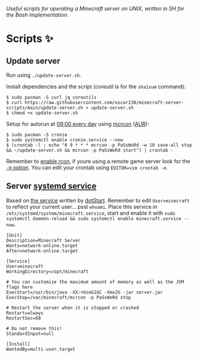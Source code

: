 _Useful scripts for operating a Minecraft server on UNIX, written in SH for the Bash implementation._

# Scripts ✨
## Update server
Run using `./update-server.sh`.

Install dependencies and the script (_coreutil_ is for the `sha1sum` command):
```
$ sudo pacman -S curl jq coreutils
$ curl https://raw.githubusercontent.com/oscar230/minecraft-server-scripts/main/update-server.sh > update-server.sh
$ chmod +x update-server.sh
```

Setup for autorun at [09:00 every day](https://crontab.guru/#0_9_*_*_*) using [mcrcon](https://github.com/Tiiffi/mcrcon) ([AUR](https://aur.archlinux.org/packages/mcrcon)):
```
$ sudo pacman -S cronie
$ sudo systemctl enable cronie.service --now
$ (crontab -l ; echo "0 9 * * * mcrcon -p PaSsWoRd -w 10 save-all stop && ~/update-server.sh && mcrcon -p PaSsWoRd start") | crontab -
```
Remember to [enable rcon](https://github.com/Tiiffi/mcrcon#enable-rcon-on-server), if youre using a remote game server look for the [`-H` option](https://github.com/Tiiffi/mcrcon#usage). You can edit your crontab using `EDITOR=vim crontab -e`.

## Server [systemd service](https://wiki.archlinux.org/title/systemd)
Based on [the service](https://gist.github.com/dotStart/ea0455714a0942474635#file-minecraft-service) written by [dotStart](https://gist.github.com/dotStart). Remember to edit `User=minecraft` to reflect your current user... psst `whoami`. Place this service in `/etc/systemd/system/minecraft.service`, start and enable it with `sudo systemctl daemon-reload && sudo systemctl enable minecraft.service --now`.
```
[Unit]
Description=Minecraft Server
Wants=network-online.target
After=network-online.target

[Service]
User=minecraft
WorkingDirectory=/opt/minecraft

# You can customize the maximum amount of memory as well as the JVM flags here
ExecStart=/usr/bin/java -XX:+UseG1GC -Xmx2G -jar server.jar
ExecStop=/var/minecraft/mcrcon -p PaSsWoRd stop

# Restart the server when it is stopped or crashed
Restart=always
RestartSec=60

# Do not remove this!
StandardInput=null

[Install]
WantedBy=multi-user.target
```
